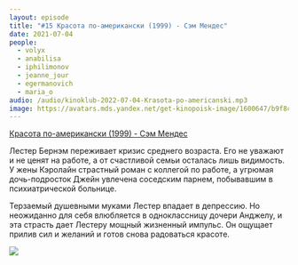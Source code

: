 ```yaml
---
layout: episode
title: "#15 Красота по-американски (1999) - Сэм Мендес"
date: 2021-07-04
people:
  - volyx
  - anabilisa
  - iphilimonov
  - jeanne_jour
  - egermanovich
  - maria_o
audio: /audio/kinoklub-2022-07-04-Krasota-po-americanski.mp3
image: https://avatars.mds.yandex.net/get-kinopoisk-image/1600647/b9f8cc2b-ac11-49f2-b74d-cb371a0ea19e/600x
---
```


[Красота по-американски (1999) - Сэм Мендес](https://www.kinopoisk.ru/film/351/)

Лестер Бернэм переживает кризис среднего возраста. Его не уважают и не ценят на работе, а от счастливой семьи осталась лишь видимость. У жены Кэролайн страстный роман с коллегой по работе, а угрюмая дочь-подросток Джейн увлечена соседским парнем, побывавшим в психиатрической больнице.

Терзаемый душевными муками Лестер впадает в депрессию. Но неожиданно для себя влюбляется в одноклассницу дочери Анджелу, и эта страсть дает Лестеру мощный жизненный импульс. Он ощущает прилив сил и желаний и готов снова радоваться красоте.

![](https://avatars.mds.yandex.net/get-kinopoisk-image/1600647/b9f8cc2b-ac11-49f2-b74d-cb371a0ea19e/600x)
